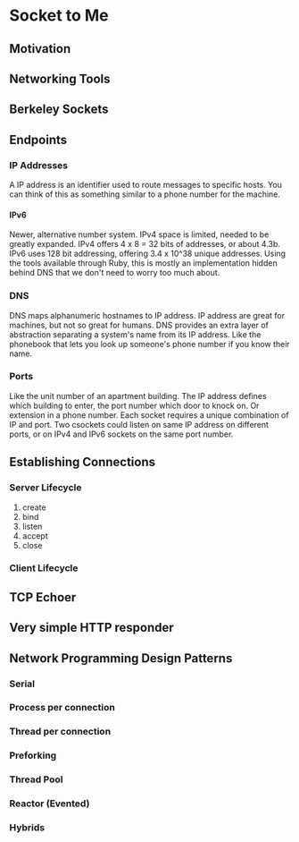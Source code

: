 # Socket to Me

## Motivation

## Networking Tools

## Berkeley Sockets

## Endpoints

### IP Addresses

A IP address is an identifier used to route messages to specific hosts. You can think of this as something similar to a phone number for the machine.

#### IPv6

Newer, alternative number system. IPv4 space is limited, needed to be greatly expanded. IPv4 offers 4 x 8 = 32 bits of addresses, or about 4.3b. IPv6 uses 128 bit addressing, offering 3.4 x 10^38 unique addresses. Using the tools available through Ruby, this is mostly an implementation hidden behind DNS that we don't need to worry too much about.

### DNS

DNS maps alphanumeric hostnames to IP address. IP address are great for machines, but not so great for humans. DNS provides an extra layer of abstraction separating a system's name from its IP address. Like the phonebook that lets you look up someone's phone number if you know their name.

### Ports

Like the unit number of an apartment building. The IP address defines which building to enter, the port number which door to knock on. Or extension in a phone number. Each socket requires a unique combination of IP and port. Two csockets could listen on same IP address on different ports, or on IPv4 and IPv6 sockets on the same port number.

## Establishing Connections

### Server Lifecycle

  1. create
  1. bind
  1. listen
  1. accept
  1. close

### Client Lifecycle

## TCP Echoer

## Very simple HTTP responder

## Network Programming Design Patterns

### Serial

### Process per connection

### Thread per connection

### Preforking

### Thread Pool

### Reactor (Evented)

### Hybrids

